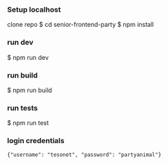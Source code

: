 ### Setup localhost
clone repo
$ cd senior-frontend-party
$ npm install

### run dev
$ npm run dev

### run build
$ npm run build

### run tests
$ npm run test

### login credentials
```
{"username": "tesonet", "password": "partyanimal"}
```
